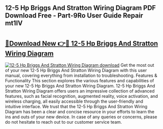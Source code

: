 ## 12-5 Hp Briggs And Stratton Wiring Diagram PDF Download Free - Part-9Ro User Guide Repair mt1IV

# <h2><a href="http://dfudzg.blite.top/?on=12-5+Hp+Briggs+And+Stratton+Wiring+Diagram">🔗Download New 👉🔴 12-5 Hp Briggs And Stratton Wiring Diagram</a></h2>

[![12-5 Hp Briggs And Stratton Wiring Diagram download](https://i.imgur.com/lujVjoI.png)](http://dfudzg.blite.top/?on=12-5+Hp+Briggs+And+Stratton+Wiring+Diagram)
Get the most out of your new 12-5 Hp Briggs And Stratton Wiring Diagram with this user manual, covering everything from installation to troubleshooting. Features & Functionality This section explores the various features and capabilities of your new 12-5 Hp Briggs And Stratton Wiring Diagram. 12-5 Hp Briggs And Stratton Wiring Diagram offers users an impressive collection of advanced features, such as facial recognition, augmented reality, voice activation, and wireless charging, all easily accessible through the user-friendly and intuitive interface. We trust that the 12-5 Hp Briggs And Stratton Wiring Diagram has been a clear and concise resource in your efforts to learn the ins and outs of your new device. In case of any queries or concerns, please do not hesitate to reach out to our customer service team.
